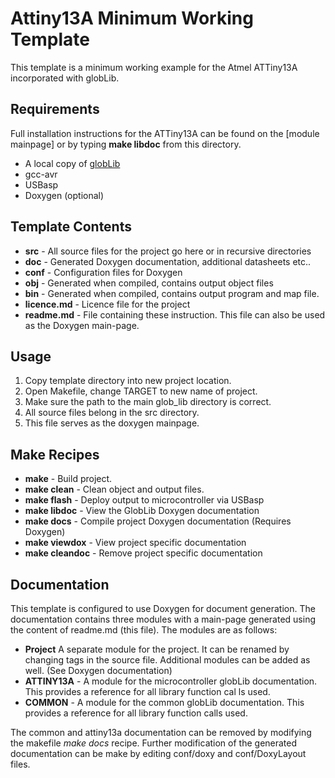# Attiny13A Minimum Working Template

This template is a minimum working example for the Atmel ATTiny13A incorporated with globLib.

## Requirements

Full installation instructions for the ATTiny13A can be found on the [module mainpage] or 
by typing **make libdoc** from this directory.

 - A local copy of [globLib](https://github.com/stuianna/globLib)
 - gcc-avr
 - USBasp
 - Doxygen (optional)

## Template Contents

 - **src**  - All source files for the project go here or in recursive directories
 - **doc**  - Generated Doxygen documentation, additional datasheets etc..
 - **conf** - Configuration files for Doxygen
 - **obj**  - Generated when compiled, contains output object files
 - **bin**  - Generated when compiled, contains output program and map file.
 - **licence.md** - Licence file for the project
 - **readme.md** - File containing these instruction. This file can also be used as the Doxygen main-page.

## Usage

 1. Copy template directory into new project location.
 2. Open Makefile, change TARGET to new name of project.
 3. Make sure the path to the main glob_lib directory is correct.
 4. All source files belong in the src directory.
 5. This file serves as the doxygen mainpage.

## Make Recipes

- **make**      -       Build project.
- **make clean** -      Clean object and output files.
- **make flash** -      Deploy output to microcontroller via USBasp
- **make libdoc** -     View the GlobLib Doxygen documentation
- **make docs** -       Compile project Doxygen documentation (Requires Doxygen)
- **make viewdox** -    View project specific documentation
- **make cleandoc** -   Remove project specific documentation

## Documentation

This template is configured to use Doxygen for document generation. The documentation contains three modules with a main-page generated using the content of readme.md (this file). The modules are as follows:

- **Project** A separate module for the project. It can be renamed by changing tags in the source file. Additional modules can be
    added as well. (See Doxygen documentation)
- **ATTINY13A** - A module for the microcontroller globLib documentation. This provides a reference for all library function cal
    ls used.
- **COMMON** - A module for the common globLib documentation. This provides a reference for all library function calls used.

The common and attiny13a documentation can be removed by modifying the makefile *make docs* recipe. Further modification of the generated documentation can be make by editing conf/doxy and conf/DoxyLayout files.


